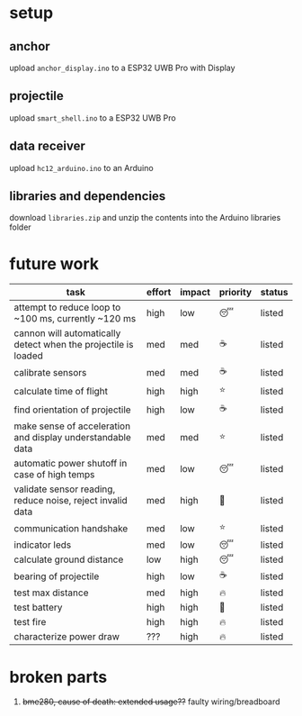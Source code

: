 # setup

## anchor
upload ```anchor_display.ino``` to a ESP32 UWB Pro with Display

## projectile
upload ```smart_shell.ino``` to a ESP32 UWB Pro

## data receiver 
upload ```hc12_arduino.ino``` to an Arduino

## libraries and dependencies
download ```libraries.zip``` and unzip the contents into the Arduino libraries folder

# future work
| task                                                           | effort | impact |     priority     | status |
|----------------------------------------------------------------|--------|--------|------------------|--------|
| attempt to reduce loop to ~100 ms, currently ~120 ms           | high   | low    | :sleeping:       | listed |
| cannon will automatically detect when the projectile is loaded | med    | med    | :coffee:         | listed |
| calibrate sensors                                              | med    | med    | :coffee:         | listed |
| calculate time of flight                                       | high   | high   | :star:           | listed |
| find orientation of projectile                                 | high   | low    | :coffee:         | listed |
| make sense of acceleration and display understandable data     | med    | med    |  :star:          | listed |
| automatic power shutoff in case of high temps                  | med    | low    | :sleeping:       | listed |
| validate sensor reading, reduce noise, reject invalid data     | med    | high   | :rotating_light: | listed |
| communication handshake                                        | med    | low    |  :star:          | listed |
| indicator leds                                                 | med    | low    | :sleeping:       | listed |
| calculate ground distance                                      | low    | high   | :sleeping:       | listed |
| bearing of projectile                                          | high   | low    | :coffee:         | listed |
| test max distance                                              | med    | high   | :fire:           | listed |
| test battery                                                   | high   | high   | :rotating_light: | listed |
| test fire                                                      | high   | high   |  :fire:          | listed |
| characterize power draw                                        | ???    | high   |  :fire:          | listed |

# broken parts
1. ~~bme280, cause of death: extended usage??~~ faulty wiring/breadboard
